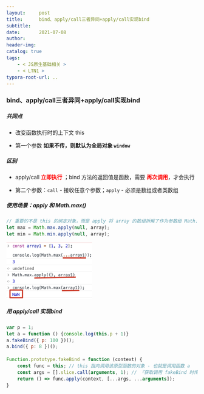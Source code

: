 ```yaml
---
layout:     post
title:      bind、apply/call三者异同+apply/call实现bind
subtitle:  
date:       2021-07-08
author:     
header-img: 
catalog: true
tags:
    - < JS原生基础相关 >
    - < LTN1 >
typora-root-url: ..
---
```


### bind、apply/call三者异同+apply/call实现bind

##### 共同点

-  改变函数执行时的上下文 this

- 第一个参数 **如果不传，则默认为全局对象 `window`**


##### 区别

-  apply/call <span style="color:red">**立即执行**</span> ；bind 方法的返回值是函数，需要 <span style="color:red">**再次调用**</span>，才会执行

- 第二个参数：`call` - 接收任意个参数；`apply` - 必须是数组或者类数组

##### 使用场景：apply 和 Math.max() 

```js
// 重要的不是 this 的绑定对象，而是 apply 将 array 的数组拆解了作为参数给 Math.max
let max = Math.max.apply(null, array);
let min = Math.min.apply(null, array);
```

<img src="/../img/assets_2019/image-20210712095024074.png" alt="image-20210712095024074" style="zoom:40%;" />

##### 用 apply/call 实现bind

```js
var p = 1;
let a = function () {console.log(this.p + 1)}
a.fakeBind({ p: 100 })();
a.bind({ p: 8 })();

Function.prototype.fakeBind = function (context) {
    const func = this; // this 指向调用该原型函数的对象 - 也就是调用函数 a
    const args = [].slice.call(arguments, 1); // 『获取调用 fakeBind 时传入的参数』
    return () => func.apply(context, [...args, ...arguments]);
}
```

